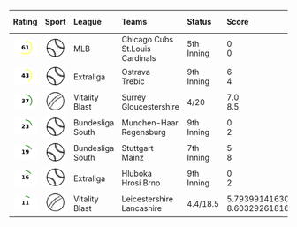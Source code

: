 | Rating                                                                                                                                 | Sport                                                                                                            | League           | Teams                              | Status     | Score                                  | TV Listing                                                               |
|:---------------------------------------------------------------------------------------------------------------------------------------|:-----------------------------------------------------------------------------------------------------------------|:-----------------|:-----------------------------------|:-----------|:---------------------------------------|:-------------------------------------------------------------------------|
| <img src="https://raw.githubusercontent.com/BlakeDuncan25/Donut-SVG-Ratings/bac4e4a278175106499642192132b1786a9aec38/61.svg" alt="61"> | <img src="https://raw.githubusercontent.com/BlakeDuncan25/Donut-SVG-Ratings/master/baseball.png" alt="Baseball"> | MLB              | Chicago Cubs<br>St.Louis Cardinals | 5th Inning | 0<br>0                                 | <a href="https://www.mlb.com/schedule">MLB Schedule</a>                  |
| <img src="https://raw.githubusercontent.com/BlakeDuncan25/Donut-SVG-Ratings/bac4e4a278175106499642192132b1786a9aec38/43.svg" alt="43"> | <img src="https://raw.githubusercontent.com/BlakeDuncan25/Donut-SVG-Ratings/master/baseball.png" alt="Baseball"> | Extraliga        | Ostrava<br>Trebic                  | 9th Inning | 6<br>4                                 | <a href="https://extraliga.baseball.cz/rozpis-vysledky">Stay Live TV</a> |
| <img src="https://raw.githubusercontent.com/BlakeDuncan25/Donut-SVG-Ratings/bac4e4a278175106499642192132b1786a9aec38/37.svg" alt="37"> | <img src="https://raw.githubusercontent.com/BlakeDuncan25/Donut-SVG-Ratings/master/cricket.png" alt="Cricket">   | Vitality Blast   | Surrey<br>Gloucestershire          | 4/20       | 7.0<br>8.5                             | <a href="https://www.willow.tv/">Willow</a>                              |
| <img src="https://raw.githubusercontent.com/BlakeDuncan25/Donut-SVG-Ratings/bac4e4a278175106499642192132b1786a9aec38/23.svg" alt="23"> | <img src="https://raw.githubusercontent.com/BlakeDuncan25/Donut-SVG-Ratings/master/baseball.png" alt="Baseball"> | Bundesliga South | Munchen-Haar<br>Regensburg         | 9th Inning | 0<br>2                                 | -                                                                        |
| <img src="https://raw.githubusercontent.com/BlakeDuncan25/Donut-SVG-Ratings/bac4e4a278175106499642192132b1786a9aec38/19.svg" alt="19"> | <img src="https://raw.githubusercontent.com/BlakeDuncan25/Donut-SVG-Ratings/master/baseball.png" alt="Baseball"> | Bundesliga South | Stuttgart<br>Mainz                 | 7th Inning | 5<br>8                                 | -                                                                        |
| <img src="https://raw.githubusercontent.com/BlakeDuncan25/Donut-SVG-Ratings/bac4e4a278175106499642192132b1786a9aec38/16.svg" alt="16"> | <img src="https://raw.githubusercontent.com/BlakeDuncan25/Donut-SVG-Ratings/master/baseball.png" alt="Baseball"> | Extraliga        | Hluboka<br>Hrosi Brno              | 9th Inning | 0<br>2                                 | <a href="https://extraliga.baseball.cz/rozpis-vysledky">Stay Live TV</a> |
| <img src="https://raw.githubusercontent.com/BlakeDuncan25/Donut-SVG-Ratings/bac4e4a278175106499642192132b1786a9aec38/11.svg" alt="11"> | <img src="https://raw.githubusercontent.com/BlakeDuncan25/Donut-SVG-Ratings/master/cricket.png" alt="Cricket">   | Vitality Blast   | Leicestershire<br>Lancashire       | 4.4/18.5   | 5.793991416309012<br>8.603292618162508 | <a href="https://www.willow.tv/">Willow</a>                              |